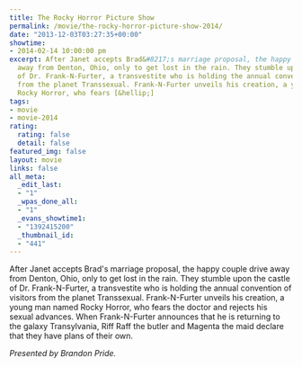 ```yaml
---
title: The Rocky Horror Picture Show
permalink: /movie/the-rocky-horror-picture-show-2014/
date: "2013-12-03T03:27:35+00:00"
showtime:
- 2014-02-14 10:00:00 pm
excerpt: After Janet accepts Brad&#8217;s marriage proposal, the happy couple drive
  away from Denton, Ohio, only to get lost in the rain. They stumble upon the castle
  of Dr. Frank-N-Furter, a transvestite who is holding the annual convention of visitors
  from the planet Transsexual. Frank-N-Furter unveils his creation, a young man named
  Rocky Horror, who fears [&hellip;]
tags:
- movie
- movie-2014
rating:
  rating: false
  detail: false
featured_img: false
layout: movie
links: false
all_meta:
  _edit_last:
  - "1"
  _wpas_done_all:
  - "1"
  _evans_showtime1:
  - "1392415200"
  _thumbnail_id:
  - "441"
---
```


After Janet accepts Brad's marriage proposal, the happy couple drive away from Denton, Ohio, only to get lost in the rain. They stumble upon the castle of Dr. Frank-N-Furter, a transvestite who is holding the annual convention of visitors from the planet Transsexual. Frank-N-Furter unveils his creation, a young man named Rocky Horror, who fears the doctor and rejects his sexual advances. When Frank-N-Furter announces that he is returning to the galaxy Transylvania, Riff Raff the butler and Magenta the maid declare that they have plans of their own.

*Pre­sented by Bran­don Pride.*